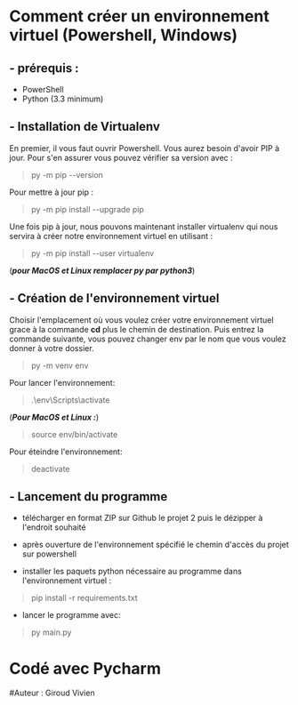# Comment créer un environnement virtuel (Powershell, Windows)
## - prérequis :
* PowerShell
* Python (3.3 minimum)

## - Installation de Virtualenv
En premier, il vous faut ouvrir Powershell. Vous aurez besoin d'avoir PIP à jour. Pour s'en assurer vous pouvez vérifier sa version avec :  
> py -m pip --version  

Pour mettre à jour pip :  
>py -m pip install --upgrade pip

Une fois pip à jour, nous pouvons maintenant installer virtualenv qui nous servira à créer notre environnement virtuel
en utilisant :
>py -m pip install --user virtualenv  
 
(***pour MacOS et Linux remplacer py par python3***)
## - Création de l'environnement virtuel

Choisir l'emplacement où vous voulez créer votre environnement virtuel grace à la commande **cd** plus le chemin
de destination. Puis entrez la commande suivante, vous pouvez changer env par le 
nom que vous voulez donner à votre dossier.  
>py -m venv env

Pour lancer l'environnement:
>.\env\Scripts\activate  
 
(***Pour MacOS et Linux :***)
>source env/bin/activate

Pour éteindre l'environnement:
>deactivate

## - Lancement du programme  
* télécharger en format ZIP sur Github le projet 2 puis le dézipper à l'endroit souhaité
  

* après ouverture de l'environnement spécifié le chemin d'accès du projet sur powershell  
  


* installer les paquets python nécessaire au programme dans l'environnement virtuel :
>pip install -r requirements.txt

* lancer le programme avec:
>py main.py



# Codé avec Pycharm

#Auteur : 
Giroud Vivien 






